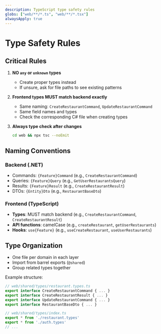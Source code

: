 ```yaml
---
description: TypeScript type safety rules
globs: ["web/**/*.ts", "web/**/*.tsx"]
alwaysApply: true
---
```


# Type Safety Rules

## Critical Rules

1. **NO `any` or `unknown` types**
   - Create proper types instead
   - If unsure, ask for file paths to see existing patterns

2. **Frontend types MUST match backend exactly**
   - Same naming: `CreateRestaurantCommand`, `UpdateRestaurantCommand`
   - Same field names and types
   - Check the corresponding C# file when creating types

3. **Always type check after changes**
   ```bash
   cd web && npx tsc --noEmit
   ```

## Naming Conventions

### Backend (.NET)
- Commands: `{Feature}Command` (e.g., `CreateRestaurantCommand`)
- Queries: `{Feature}Query` (e.g., `GetUserRestaurantsQuery`)
- Results: `{Feature}Result` (e.g., `CreateRestaurantResult`)
- DTOs: `{Entity}Dto` (e.g., `RestaurantBaseDto`)

### Frontend (TypeScript)
- **Types**: MUST match backend (e.g., `CreateRestaurantCommand`, `CreateRestaurantResult`)
- **API functions**: camelCase (e.g., `createRestaurant`, `getUserRestaurants`)
- **Hooks**: `use{Feature}` (e.g., `useCreateRestaurant`, `useUserRestaurants`)

## Type Organization

- One file per domain in each layer
- Import from barrel exports (`@shared`)
- Group related types together

Example structure:
```typescript
// web/shared/types/restaurant.types.ts
export interface CreateRestaurantCommand { ... }
export interface CreateRestaurantResult { ... }
export interface UpdateRestaurantCommand { ... }
export interface RestaurantBaseDto { ... }

// web/shared/types/index.ts
export * from './restaurant.types'
export * from './auth.types'
// ...
```
